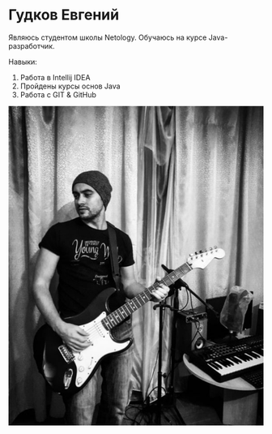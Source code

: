 # Гудков Евгений

Являюсь студентом школы Netology. Обучаюсь на курсе Java-разработчик.

Навыки:
1. Работа в Intellij IDEA
2. Пройдены курсы основ Java
2. Работа с GIT & GitHub

![Фото](img/IMG_20190920_215359_749.jpg)